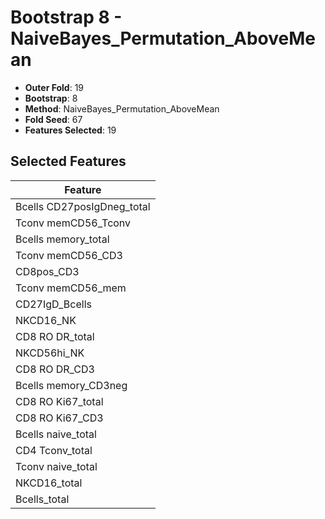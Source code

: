 # Bootstrap 8 - NaiveBayes_Permutation_AboveMean

- **Outer Fold**: 19
- **Bootstrap**: 8
- **Method**: NaiveBayes_Permutation_AboveMean
- **Fold Seed**: 67
- **Features Selected**: 19

## Selected Features

| Feature |
|---------|
| Bcells CD27posIgDneg_total |
| Tconv memCD56_Tconv |
| Bcells memory_total |
| Tconv memCD56_CD3 |
| CD8pos_CD3 |
| Tconv memCD56_mem |
| CD27IgD_Bcells |
| NKCD16_NK |
| CD8 RO DR_total |
| NKCD56hi_NK |
| CD8 RO DR_CD3 |
| Bcells memory_CD3neg |
| CD8 RO Ki67_total |
| CD8  RO Ki67_CD3 |
| Bcells naive_total |
| CD4 Tconv_total |
| Tconv naive_total |
| NKCD16_total |
| Bcells_total |
